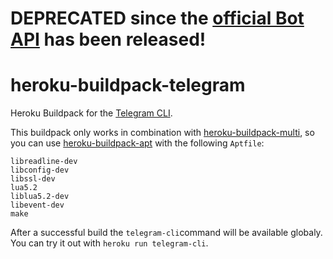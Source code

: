 # DEPRECATED since the [official Bot API](https://core.telegram.org/bots/api/) has been released!

# heroku-buildpack-telegram
Heroku Buildpack for the [Telegram CLI](https://github.com/vysheng/tg).

This buildpack only works in combination with  [heroku-buildpack-multi](https://github.com/ddollar/heroku-buildpack-multi), so you can use [heroku-buildpack-apt](https://github.com/ddollar/heroku-buildpack-apt) with the following `Aptfile`:


```
libreadline-dev
libconfig-dev
libssl-dev
lua5.2
liblua5.2-dev
libevent-dev
make
```
After a successful build the `telegram-cli`command will be available globaly. You can try it out with `heroku run telegram-cli`.

